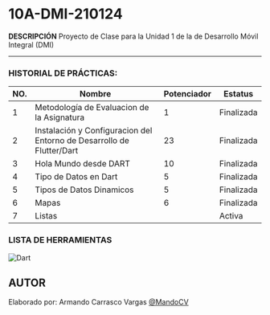 # 10A-DMI-210124

**DESCRIPCIÓN**
Proyecto de Clase para la Unidad 1 de la  de Desarrollo Móvil Integral (DMI)

--- 
### HISTORIAL DE PRÁCTICAS:

|NO.|Nombre|Potenciador|Estatus|
|--|--|--|--|
|1|Metodología de Evaluacion de la Asignatura|1|Finalizada|
|2|Instalación y Configuracion del Entorno de Desarrollo de Flutter/Dart|23|Finalizada|
|3|Hola Mundo desde DART|10|Finalizada|
|4|Tipo de Datos en Dart|5|Finalizada|
|5|Tipos de Datos Dinamicos|5|Finalizada|
|6|Mapas|6|Finalizada|
|7|Listas||Activa|

### LISTA DE HERRAMIENTAS
![Dart](https://img.shields.io/badge/Dart-0175C2?style=for-the-badge&logo=dart&logoColor=white)

## AUTOR
Elaborado por: Armando Carrasco Vargas [@MandoCV](https://github.com/MandoCV)